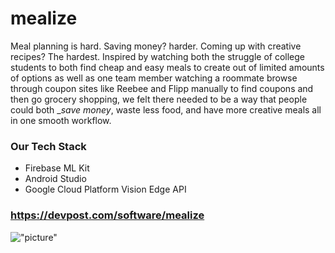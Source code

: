 # mealize 
Meal planning is hard. Saving money? harder. Coming up with creative recipes? The hardest. Inspired by watching both the struggle of college students to both find cheap and easy meals to create out of limited amounts of options as well as one team member watching a roommate browse through coupon sites like Reebee and Flipp manually to find coupons and then go grocery shopping, we felt there needed to be a way that people could both __save money_, waste less food, and have more creative meals all in one smooth workflow.

### Our Tech Stack 
* Firebase ML Kit
* Android Studio
* Google Cloud Platform Vision Edge API 

### https://devpost.com/software/mealize

!["picture"](https://user-images.githubusercontent.com/19617248/74607676-9c959d00-50a8-11ea-8d6f-0a61a4eb2061.png)
 
